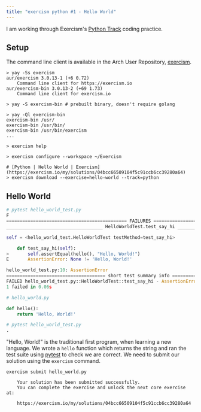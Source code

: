 ```yaml
---
title: "exercism python #1 - Hello World"
---
```

I am working through Exercism's [Python Track](https://exercism.io/my/tracks/python) coding practice. 

## Setup
The command line client is available in the Arch User Repository, [exercism](https://aur.archlinux.org/packages/exercism/).

``` shell
> yay -Ss exercism
aur/exercism 3.0.13-1 (+6 0.72) 
    Command line client for https://exercism.io
aur/exercism-bin 3.0.13-2 (+69 1.73) 
    Command line client for exercism.io

> yay -S exercism-bin # prebuilt binary, doesn't require golang

> yay -Ql exercism-bin
exercism-bin /usr/
exercism-bin /usr/bin/
exercism-bin /usr/bin/exercism
...

> exercism help

> exercism configure --workspace ~/Exercism

# [Python | Hello World | Exercism](https://exercism.io/my/solutions/04bcc66509104f5c91ccb6cc39280a64)
> exercism download --exercise=hello-world --track=python
```

## Hello World

``` python
# pytest hello_world_test.py 
F                                                                                            [100%]
============================================= FAILURES =============================================
____________________________________ HelloWorldTest.test_say_hi ____________________________________

self = <hello_world_test.HelloWorldTest testMethod=test_say_hi>

    def test_say_hi(self):
>       self.assertEqual(hello(), "Hello, World!")
E       AssertionError: None != 'Hello, World!'

hello_world_test.py:10: AssertionError
===================================== short test summary info ======================================
FAILED hello_world_test.py::HelloWorldTest::test_say_hi - AssertionError: None != 'Hello, World!'
1 failed in 0.06s

# hello_world.py

def hello():
    return 'Hello, World!'

# pytest hello_world_test.py 
.                                                                                            [100%]
```

"Hello, World!" is the traditional first program, when learning a new language. We wrote a `hello` function which returns the string and ran the test suite using [pytest](https://docs.pytest.org/en/stable/) to check we are correct. We need to submit our solution using the `exercism` command. 

``` shell
exercism submit hello_world.py

    Your solution has been submitted successfully.
    You can complete the exercise and unlock the next core exercise at:

    https://exercism.io/my/solutions/04bcc66509104f5c91ccb6cc39280a64
```
